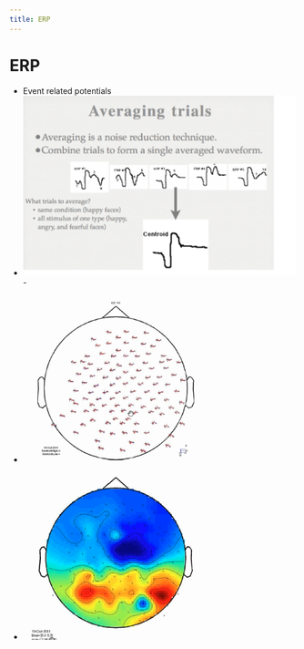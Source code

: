 ```yaml
---
title: ERP
---
```


# ERP
- Event related potentials
- ![im](assets/Pasted%20Image%2020220502154125.png)- 
- ![im](assets/Pasted%20Image%2020220502154154.png)
- ![im](assets/Pasted%20Image%2020220502154210.png)




















































